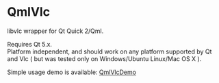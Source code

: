 QmlVlc
======

libvlc wrapper for Qt Quick 2/Qml.

Requires Qt 5.x.<br>
Platform independent, and should work on any platform supported by Qt and Vlc ( but was tested only on Windows/Ubuntu Linux/Mac OS X ).

Simple usage demo is available: [QmlVlcDemo](https://github.com/RSATom/QmlVlcDemo)
